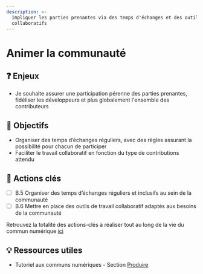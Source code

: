 ```yaml
---
description: >-
  Impliquer les parties prenantes via des temps d'échanges et des outils
  collaboratifs
---
```


# Animer la communauté

## ❓ Enjeux

* Je souhaite assurer une participation pérenne des parties prenantes, fidéliser les développeurs et plus globalement l'ensemble des contributeurs

## 🎯 Objectifs

* Organiser des temps d’échanges réguliers, avec des règles assurant la possibilité pour chacun de participer
* Faciliter le travail collaboratif en fonction du type de contributions attendu

## 📑 Actions clés

* [ ] B.5 Organiser des temps d’échanges réguliers et inclusifs au sein de la communauté
* [ ] B.6 Mettre en place des outils de travail collaboratif adaptés aux besoins de la communauté

Retrouvez la totalité des actions-clés à réaliser tout au long de la vie du commun numérique [ici](../../ressources-1/ressources/recapitulatif-des-actions-cles.md)

## 💡 Ressources utiles

* Tutoriel aux communs numériques - Section [Produire ](../03-produire.md)


